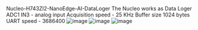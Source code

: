 Nucleo-H743ZI2-NanoEdge-AI-DataLoger
The Nucleo works as Data Loger
ADC1 IN3 - analog input
Acquisition speed - 25 KHz
Buffer size 1024 bytes
UART speed - 3686400 
![image](https://github.com/user-attachments/assets/839bd9e2-be62-4ae5-b76d-50a59821b134)
![image](https://github.com/user-attachments/assets/ccbcd289-7356-44cc-8cf0-af52fa74ae76)
![image](https://github.com/user-attachments/assets/6af0a994-06fa-46cc-8d00-13feebe87772)


